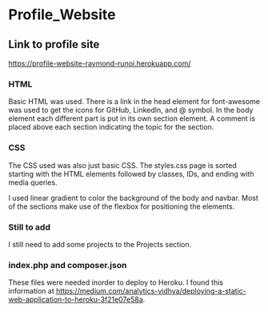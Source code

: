 # Profile_Website

## Link to profile site

https://profile-website-raymond-runoi.herokuapp.com/

### HTML

Basic HTML was used. There is a link in the head element for font-awesome was used to get the icons for GitHub, LinkedIn, and @ symbol. In the body element each different part is put in its own section element. A comment is placed above each section indicating the topic for the section.

### CSS

The CSS used was also just basic CSS. The styles.css page is sorted starting with the HTML elements followed by classes, IDs, and ending with media queries.

I used linear gradient to color the background of the body and navbar. Most of the sections make use of the flexbox for positioning the elements.

### Still to add

I still need to add some projects to the Projects section.

### index.php and composer.json

These files were needed inorder to deploy to Heroku. I found this information at https://medium.com/analytics-vidhya/deploying-a-static-web-application-to-heroku-3f21e07e58a.

